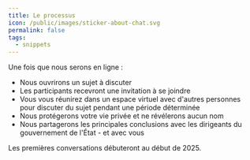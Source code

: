 ```yaml
---
title: Le processus
icon: /public/images/sticker-about-chat.svg
permalink: false
tags:
  - snippets
---
```

Une fois que nous serons en ligne :

* Nous ouvrirons un sujet à discuter
* Les participants recevront une invitation à se joindre
* Vous vous réunirez dans un espace virtuel avec d'autres personnes pour discuter du sujet pendant une période déterminée
* Nous protégerons votre vie privée et ne révélerons aucun nom
* Nous partagerons les principales conclusions avec les dirigeants du gouvernement de l'État - et avec vous

Les premières conversations débuteront au début de 2025.
